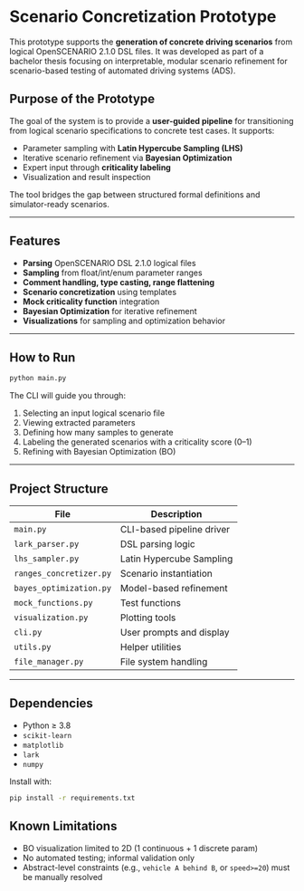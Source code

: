 # Scenario Concretization Prototype

This prototype supports the **generation of concrete driving scenarios** from logical OpenSCENARIO 2.1.0 DSL files. It was developed as part of a bachelor thesis focusing on interpretable, modular scenario refinement for scenario-based testing of automated driving systems (ADS).

## Purpose of the Prototype

The goal of the system is to provide a **user-guided pipeline** for transitioning from logical scenario specifications to concrete test cases. It supports:

- Parameter sampling with **Latin Hypercube Sampling (LHS)**
- Iterative scenario refinement via **Bayesian Optimization**
- Expert input through **criticality labeling**
- Visualization and result inspection

The tool bridges the gap between structured formal definitions and simulator-ready scenarios.

---

## Features

- **Parsing** OpenSCENARIO DSL 2.1.0 logical files
- **Sampling** from float/int/enum parameter ranges
- **Comment handling, type casting, range flattening**
- **Scenario concretization** using templates
- **Mock criticality function** integration
- **Bayesian Optimization** for iterative refinement
- **Visualizations** for sampling and optimization behavior

---

## How to Run

```bash
python main.py
```

The CLI will guide you through:

1. Selecting an input logical scenario file  
2. Viewing extracted parameters  
3. Defining how many samples to generate  
4. Labeling the generated scenarios with a criticality score (0–1)  
5. Refining with Bayesian Optimization (BO)

---

## Project Structure

| File | Description |
|------|-------------|
| `main.py` | CLI-based pipeline driver |
| `lark_parser.py` | DSL parsing logic |
| `lhs_sampler.py` | Latin Hypercube Sampling |
| `ranges_concretizer.py` | Scenario instantiation |
| `bayes_optimization.py` | Model-based refinement |
| `mock_functions.py` | Test functions |
| `visualization.py` | Plotting tools |
| `cli.py` | User prompts and display |
| `utils.py` | Helper utilities |
| `file_manager.py` | File system handling |

---

##  Dependencies

- Python ≥ 3.8  
- `scikit-learn`  
- `matplotlib`  
- `lark`  
- `numpy`

Install with:

```bash
pip install -r requirements.txt
```

##  Known Limitations

- BO visualization limited to 2D (1 continuous + 1 discrete param)  
- No automated testing; informal validation only  
- Abstract-level constraints (e.g., `vehicle A behind B`, or `speed>=20`) must be manually resolved



